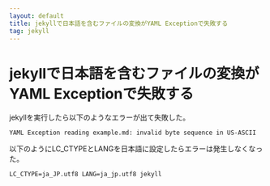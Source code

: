 ```yaml
---
layout: default
title: jekyllで日本語を含むファイルの変換がYAML Exceptionで失敗する
tag: jekyll
---
```


# jekyllで日本語を含むファイルの変換がYAML Exceptionで失敗する

jekyllを実行したら以下のようなエラーが出て失敗した。

    YAML Exception reading example.md: invalid byte sequence in US-ASCII

以下のようにLC_CTYPEとLANGを日本語に設定したらエラーは発生しなくなった。

    LC_CTYPE=ja_JP.utf8 LANG=ja_jp.utf8 jekyll
